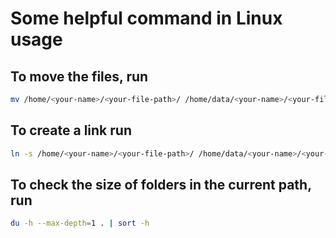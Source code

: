 # Some helpful command in Linux usage

## To move the files, run

```sh
mv /home/<your-name>/<your-file-path>/ /home/data/<your-name>/<your-file-path>/
```

## To create a link run

```sh
ln -s /home/<your-name>/<your-file-path>/ /home/data/<your-name>/<your-file-path>/
```

## To check the size of folders in the current path, run

```sh
du -h --max-depth=1 . | sort -h 
```
